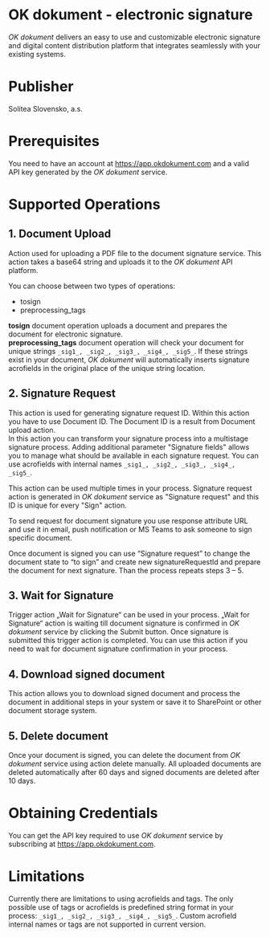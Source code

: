# OK dokument - electronic signature
*OK dokument* delivers an easy to use and customizable electronic signature and digital content distribution platform that integrates seamlessly with your existing systems.  

# Publisher
Solitea Slovensko, a.s.

# Prerequisites
You need to have an account at https://app.okdokument.com and a valid API key generated by the *OK dokument* service.  

# Supported Operations

## 1. Document Upload
Action used for uploading a PDF file to the document signature service. This action takes a base64 string and uploads it to the *OK dokument*  API platform.  

You can choose between two types of operations:  
- tosign  
- preprocessing_tags  

**tosign** document operation uploads a document and prepares the document for electronic signature.  
**preprocessing_tags** document operation will check your document for unique strings `_sig1_, _sig2_, _sig3_, _sig4_, _sig5_`. If these strings exist in your document, *OK dokument* will automatically inserts signature acrofields in the original place of the unique string location.  

## 2. Signature Request
This action is used for generating signature request ID. Within this action you have to use Document ID. The Document ID is a result from Document upload action.  
In this action you can transform your signature process into a multistage signature process. Adding additional parameter "Signature fields" allows you to manage what should be available in each signature request. You can use acrofields with internal names `_sig1_, _sig2_, _sig3_, _sig4_, _sig5_`.  

This action can be used multiple times in your process. Signature request action is generated in *OK dokument* service as "Signature request" and this ID is unique for every "Sign" action. 

To send request for document signature you use response attribute URL and use it in email, push notification or MS Teams to ask someone to sign specific document.

Once document is signed you can use “Signature request” to change the document state to “to sign” and create new signatureRequestId and prepare the document for next signature. Than the process repeats steps 3 – 5.

## 3. Wait for Signature
Trigger action „Wait for Signature“ can be used in your process. „Wait for Signature“ action is waiting till document signature is confirmed in *OK dokument* service by clicking the Submit button. Once signature is submitted this trigger action is completed. You can use this action if you need to wait for document signature confirmation in your process.  

## 4. Download signed document
This action allows you to download signed document and process the document in additional steps in your system or save it to SharePoint or other document storage system.  

## 5. Delete document
Once your document is signed, you can delete the document from *OK dokument* service using action delete manually. All uploaded documents are deleted automatically after 60 days and signed documents are deleted after 10 days.  

# Obtaining Credentials
You can get the API key required to use *OK dokument* service by subscribing at https://app.okdokument.com.  

# Limitations
Currently there are limitations to using acrofields and tags. The only possible use of tags or acrofields is predefined string format in your process: `_sig1_, _sig2_, _sig3_, _sig4_, _sig5_`. Custom acrofield internal names or tags are not supported in current version.  